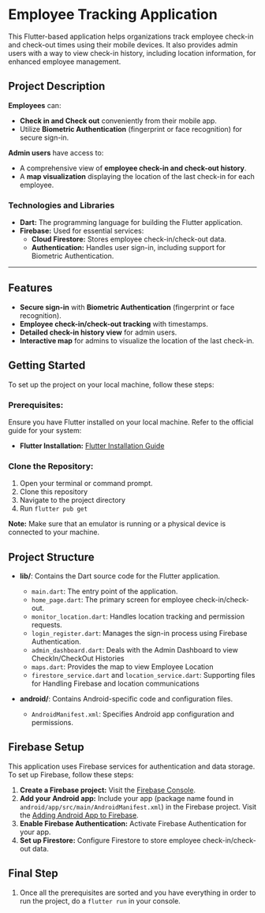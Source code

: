 # Employee Tracking Application

This Flutter-based application helps organizations track employee check-in and check-out times using their mobile devices. It also provides admin users with a way to view check-in history, including location information, for enhanced employee management.

## Project Description

**Employees** can:
- **Check in and Check out** conveniently from their mobile app.
- Utilize **Biometric Authentication** (fingerprint or face recognition) for secure sign-in.

**Admin users** have access to:
- A comprehensive view of **employee check-in and check-out history**.
- A **map visualization** displaying the location of the last check-in for each employee.

### Technologies and Libraries
- **Dart:** The programming language for building the Flutter application.
- **Firebase:** Used for essential services:
  - **Cloud Firestore:** Stores employee check-in/check-out data.
  - **Authentication:** Handles user sign-in, including support for Biometric Authentication.

---

## Features
- **Secure sign-in** with **Biometric Authentication** (fingerprint or face recognition).
- **Employee check-in/check-out tracking** with timestamps.
- **Detailed check-in history view** for admin users.
- **Interactive map** for admins to visualize the location of the last check-in.


## Getting Started

To set up the project on your local machine, follow these steps:

### Prerequisites:
Ensure you have Flutter installed on your local machine. Refer to the official guide for your system:

- **Flutter Installation:** [Flutter Installation Guide](https://docs.flutter.dev/get-started/install)

### Clone the Repository:
1. Open your terminal or command prompt.
2. Clone this repository
3. Navigate to the project directory
4. Run ```flutter pub get ```


**Note:** Make sure that an emulator is running or a physical device is connected to your machine.


## Project Structure

- **lib/**: Contains the Dart source code for the Flutter application.
  - `main.dart`: The entry point of the application.
  - `home_page.dart`: The primary screen for employee check-in/check-out.
  - `monitor_location.dart`: Handles location tracking and permission requests.
  - `login_register.dart`: Manages the sign-in process using Firebase Authentication.
  - `admin_dashboard.dart`: Deals with the Admin Dashboard to view CheckIn/CheckOut Histories
  - `maps.dart`: Provides the map to view Employee Location
  - `firestore_service.dart` and `location_service.dart`: Supporting files for Handling Firebase and location communications

- **android/**: Contains Android-specific code and configuration files.
  - `AndroidManifest.xml`: Specifies Android app configuration and permissions.


## Firebase Setup

This application uses Firebase services for authentication and data storage. To set up Firebase, follow these steps:

1. **Create a Firebase project:** Visit the [Firebase Console](https://firebase.google.com/docs/projects/api/workflow_set-up-and-manage-project).
2. **Add your Android app:** Include your app (package name found in `android/app/src/main/AndroidManifest.xml`) in the Firebase project. Visit the [Adding Android App to Firebase](https://firebase.google.com/docs/android/setup?authuser=0&hl=en).
3. **Enable Firebase Authentication:** Activate Firebase Authentication for your app.
4. **Set up Firestore:** Configure Firestore to store employee check-in/check-out data.



## Final Step 

1. Once all the prerequisites are sorted and you have everything in order to run the project, 
do a ```flutter run```
in your console. 
